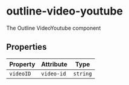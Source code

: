 # outline-video-youtube

The Outline VideoYoutube component

## Properties

| Property  | Attribute  | Type     |
|-----------|------------|----------|
| `videoID` | `video-id` | `string` |
